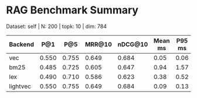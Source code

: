 # RAG Benchmark Summary
Dataset: self | N: 200 | topk: 10 | dim: 784

| Backend | P@1 | P@5 | MRR@10 | nDCG@10 | Mean ms | P95 ms |
|---------|-----|-----|--------|---------|---------|--------|
| vec | 0.550 | 0.755 | 0.649 | 0.684 | 0.05 | 0.06 |
| bm25 | 0.485 | 0.725 | 0.605 | 0.647 | 0.94 | 1.57 |
| lex | 0.490 | 0.710 | 0.586 | 0.623 | 0.38 | 0.52 |
| lightvec | 0.550 | 0.755 | 0.649 | 0.684 | 0.09 | 0.13 |